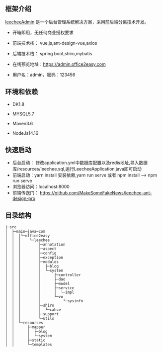 ## 框架介绍

[leecheeAdmin](https://www.office2easy.com/) 是一个后台管理系统解决方案，采用前后端分离技术开发。

- 开箱即用，无任何商业授权要求

- 前端技术栈： vue.js,ant-design-vue,axios

- 后端技术栈： spring boot,shiro,mybatis

- 在线预览地址：https://admin.office2easy.com

- 用户名：admin，密码：123456

## 环境和依赖

- DK1.8

- MYSQL5.7

- Maven3.6

- NodeJs14.16

## 快速启动

* 后台启动： 修改application.yml中数据库配置以及redis地址,导入数据库/resources/leechee.sql,运行LeecheeApplication.java即可启动
* 前端启动：yarn install 安装依赖,yarn run serve 或者 npm install --> npm run serve
* 浏览器访问：localhost:8000 
* 前端传送门： https://github.com/MakeSomeFakeNews/leechee-ant-design-pro
## 目录结构

```
├─src
│  ├─main─java─com
│  │  │└─office2easy
│  │  │    └─leechee
│  │  │        ├─annotation
│  │  │        ├─aspect
│  │  │        ├─config
│  │  │        ├─exception
│  │  │        ├─modules
│  │  │        │  ├─blog
│  │  │        │  └─system
│  │  │        │      ├─controller
│  │  │        │      ├─dao
│  │  │        │      ├─model
│  │  │        │      ├─service
│  │  │        │      │  └─impl
│  │  │        │      └─vo
│  │  │        │          └─sysinfo
│  │  │        ├─shiro
│  │  │        │  └─cahce
│  │  │        ├─support
│  │  │        └─utils
│  │  └─resources
│  │      ├─mapper
│  │      │  ├─blog
│  │      │  └─system
│  │      ├─static
│  │      └─templates
```


